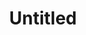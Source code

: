 ---
ee_id_thing: '4461'
site: '1'
type: '2'
inv_num: 2018-121
url: 2018-121-untitled
title: Untitled
year: '2018'
display_year: '2018'
medium: Triple Espresso, Acid Free Vellum Finish Archival Paper
dims: 12.25 x 12.25 in
pitch: ''
ps: ''
live_url: ''
related: ''
youtube: ''
related_code: ''
imgs: untitled-2018-121-db-ug--3efH.jpg
subheading: ''
download: ''
add_credit: ''
commission: ''
layout: things-i-made
---